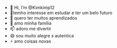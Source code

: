 - 👋 Hi, I’m @Kimkimp12
- 👀temho interesse em estudar e ter um belo futuro 
- 🌱 quero ter muitos aprendizados
- 💞️ amo minha família 
- 📫 adoro me divertir 
- 😄 sou muito alegre s autentica
- ⚡ amo coisas novas 

<!---
Kimkimp12/Kimkimp12 is a ✨ special ✨ repository because its `README.md` (this file) appears on your GitHub profile.
You can click the Preview link to take a look at your changes.
--->

